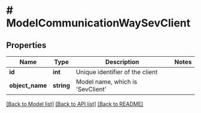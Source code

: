 # # ModelCommunicationWaySevClient

## Properties

Name | Type | Description | Notes
------------ | ------------- | ------------- | -------------
**id** | **int** | Unique identifier of the client |
**object_name** | **string** | Model name, which is &#39;SevClient&#39; |

[[Back to Model list]](../../README.md#models) [[Back to API list]](../../README.md#endpoints) [[Back to README]](../../README.md)
